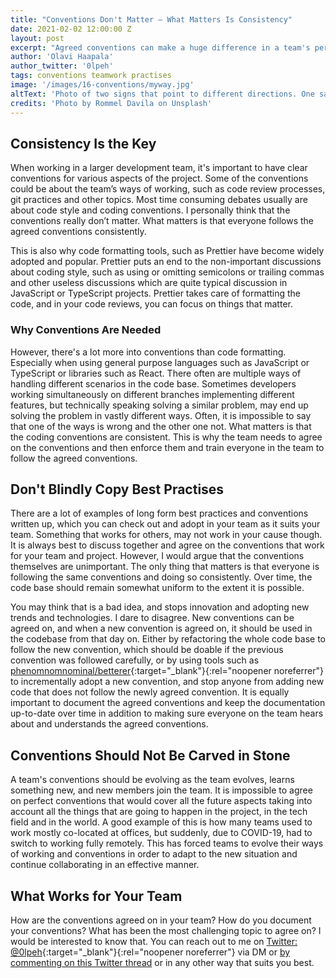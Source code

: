 ```yaml
---
title: "Conventions Don't Matter – What Matters Is Consistency"
date: 2021-02-02 12:00:00 Z
layout: post
excerpt: "Agreed conventions can make a huge difference in a team's performance. Successful development teams often have agreed on a set of conventions that everyone in the team tries to follow. However, you should not copy the conventions from others, because the conventions don’t matter."
author: 'Olavi Haapala'
author_twitter: '0lpeh'
tags: conventions teamwork practises
image: '/images/16-conventions/myway.jpg'
altText: 'Photo of two signs that point to different directions. One says my way and the other one says highway.'
credits: 'Photo by Rommel Davila on Unsplash'
---
```


## Consistency Is the Key

When working in a larger development team, it's important to have clear conventions for various aspects of the project. Some of the conventions could be about the team’s ways of working, such as code review processes, git practices and other topics. Most time consuming debates usually are about code style and coding conventions. I personally think that the conventions really don’t matter. What matters is that everyone follows the agreed conventions consistently.

This is also why code formatting tools, such as Prettier have become widely adopted and popular. Prettier puts an end to the non-important discussions about coding style, such as using or omitting semicolons or trailing commas and other useless discussions which are quite typical discussion in JavaScript or TypeScript projects. Prettier takes care of formatting the code, and in your code reviews, you can focus on things that matter.

### Why Conventions Are Needed

However, there's a lot more into conventions than code formatting. Especially when using general purpose languages such as JavaScript or TypeScript or libraries such as React. There often are multiple ways of handling different scenarios in the code base. Sometimes developers working simultaneously on different branches implementing different features, but technically speaking solving a similar problem, may end up solving the problem in vastly different ways. Often, it is impossible to say that one of the ways is wrong and the other one not. What matters is that the coding conventions are consistent. This is why the team needs to agree on the conventions and then enforce them and train everyone in the team to follow the agreed conventions.

## Don't Blindly Copy Best Practises

There are a lot of examples of long form best practices and conventions written up, which you can check out and adopt in your team as it suits your team. Something that works for others, may not work in your cause though. It is always best to discuss together and agree on the conventions that work for your team and project. However, I would argue that the conventions themselves are unimportant. The only thing that matters is that everyone is following the same conventions and doing so consistently. Over time, the code base should remain somewhat uniform to the extent it is possible.

You may think that is a bad idea, and stops innovation and adopting new trends and technologies. I dare to disagree. New conventions can be agreed on, and when a new convention is agreed on, it should be used in the codebase from that day on. Either by refactoring the whole code base to follow the new convention, which should be doable if the previous convention was followed carefully, or by using tools such as [phenomnomnominal/betterer](https://github.com/phenomnomnominal/betterer){:target="\_blank"}{:rel="noopener noreferrer"} to incrementally adopt a new convention, and stop anyone from adding new code that does not follow the newly agreed convention. It is equally important to document the agreed conventions and keep the documentation up-to-date over time in addition to making sure everyone on the team hears about and understands the agreed conventions.

## Conventions Should Not Be Carved in Stone

A team's conventions should be evolving as the team evolves, learns something new, and new members join the team. It is impossible to agree on perfect conventions that would cover all the future aspects taking into account all the things that are going to happen in the project, in the tech field and in the world. A good example of this is how many teams used to work mostly co-located at offices, but suddenly, due to COVID-19, had to switch to working fully remotely. This has forced teams to evolve their ways of working and conventions in order to adapt to the new situation and continue collaborating in an effective manner.

## What Works for Your Team

How are the conventions agreed on in your team? How do you document your conventions? What has been the most challenging topic to agree on? I would be interested to know that. You can reach out to me on [Twitter: @0lpeh](https://twitter.com/0lpeh/){:target="\_blank"}{:rel="noopener noreferrer"} via DM or [by commenting on this Twitter thread](https://twitter.com/0lpeh/) or in any other way that suits you best.
